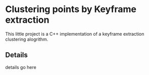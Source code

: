 # Clustering points by Keyframe extraction
This little project is a C++ implementation of a keyframe extraction clustering alogrithm.

## Details
details go here

